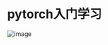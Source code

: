# pytorch入门学习
![image](https://user-images.githubusercontent.com/85282296/216570454-f6555835-f733-4904-9035-6be734770325.png)
